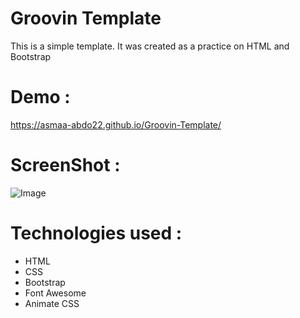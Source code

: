 # Groovin Template

This is a simple template. It was created as a practice on  HTML and Bootstrap

# Demo :

https://asmaa-abdo22.github.io/Groovin-Template/

# ScreenShot : 

![Image](https://github.com/user-attachments/assets/05bd591c-ed73-4cd8-9f63-bc1e086a6e7a)

# Technologies used :

* HTML
* CSS
* Bootstrap
* Font Awesome
* Animate CSS
